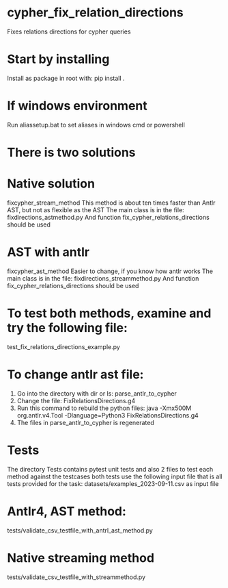 # cypher_fix_relation_directions
Fixes relations directions for cypher queries

# Start by installing
Install as package in root with:
pip install .

# If windows environment
Run aliassetup.bat to set aliases in windows cmd or powershell



# #################################
# There is two solutions
# ################################
# Native solution
fixcypher_stream_method
This method is about ten times faster than Antlr AST, but not as flexible as the AST
The main class is in the file: fixdirections_astmethod.py
And function fix_cypher_relations_directions should be used

# AST with antlr
fixcypher_ast_method
Easier to change, if you know how antlr works
The main class is in the file: fixdirections_streammethod.py
And function fix_cypher_relations_directions should be used

# To test both methods, examine and try the following file:
test_fix_relations_directions_example.py

# To change antlr ast file:
1. Go into the directory with dir or ls: parse_antlr_to_cypher
2. Change the file: FixRelationsDirections.g4
3. Run this command to rebuild the python files: java -Xmx500M org.antlr.v4.Tool -Dlanguage=Python3 FixRelationsDirections.g4
4. The files in parse_antlr_to_cypher is regenerated


# Tests
The directory Tests contains pytest unit tests and also 2 files to test each method against the testcases
both tests use the following input file that is all tests provided for the task:
datasets/examples_2023-09-11.csv as input file

# Antlr4, AST method:
tests/validate_csv_testfile_with_antrl_ast_method.py

# Native streaming method
tests/validate_csv_testfile_with_streammethod.py




